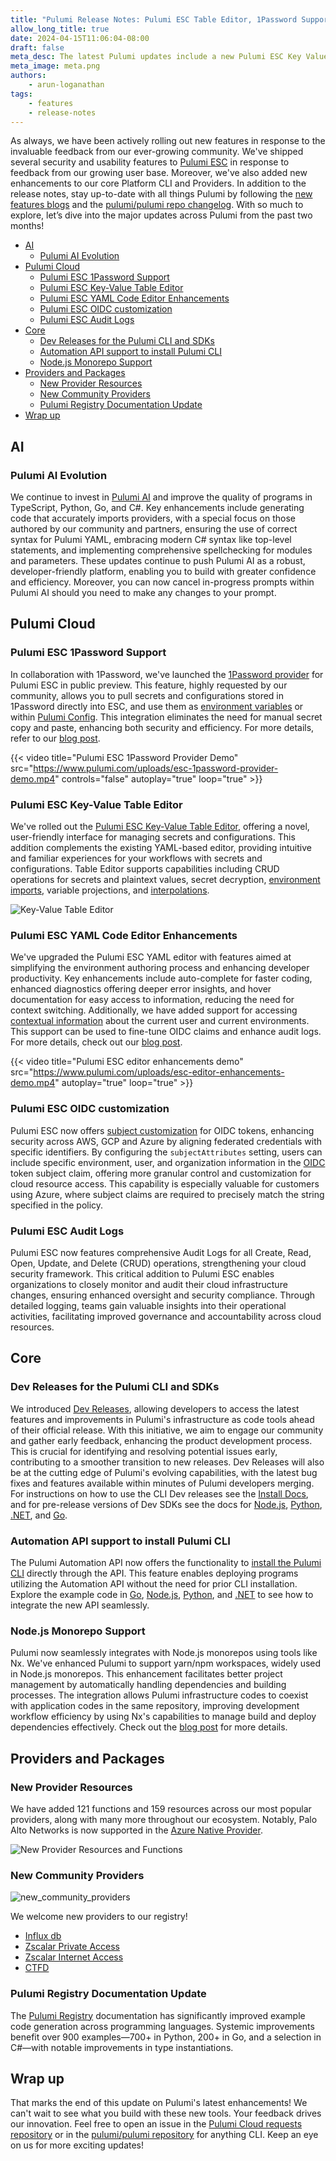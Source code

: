 ```yaml
---
title: "Pulumi Release Notes: Pulumi ESC Table Editor, 1Password Support, Pulumi Dev Releases, and more!"
allow_long_title: true
date: 2024-04-15T11:06:04-08:00
draft: false
meta_desc: The latest Pulumi updates include a new Pulumi ESC Key Value Editor, 1Password ESC Provider, Pulumi CLI & SDK Dev Releases, and more!
meta_image: meta.png
authors:
    - arun-loganathan
tags:
    - features
    - release-notes
---
```


As always, we have been actively rolling out new features in response to the invaluable feedback from our ever-growing community.  We've shipped several security and usability features to [Pulumi ESC](/docs/esc) in response to feedback from our growing user base. Moreover, we've also added new enhancements to our core Platform CLI and Providers. In addition to the release notes, stay up-to-date with all things Pulumi by following the [new features blogs](/blog/tag/features) and the [pulumi/pulumi repo changelog](https://github.com/pulumi/pulumi/blob/master/CHANGELOG.md). With so much to explore, let’s dive into the major updates across Pulumi from the past two months!

<!--more-->

- [AI](#ai)
  - [Pulumi AI Evolution](#pulumi-ai-evolution)
- [Pulumi Cloud](#pulumi-cloud)
  - [Pulumi ESC 1Password Support](#pulumi-esc-1password-support)
  - [Pulumi ESC Key-Value Table Editor](#pulumi-esc-key-value-table-editor)
  - [Pulumi ESC YAML Code Editor Enhancements](#pulumi-esc-yaml-code-editor-enhancements)
  - [Pulumi ESC OIDC customization](#pulumi-esc-oidc-customization)
  - [Pulumi ESC Audit Logs](#pulumi-esc-audit-logs)
- [Core](#core)
  - [Dev Releases for the Pulumi CLI and SDKs](#dev-releases-for-the-pulumi-cli-and-sdks)
  - [Automation API support to install Pulumi CLI](#automation-api-support-to-install-pulumi-cli)
  - [Node.js Monorepo Support](#node.sj-monorepo-support)
- [Providers and Packages](#providers-and-packages)
  - [New Provider Resources](#new-provider-resources)
  - [New Community Providers](#new-community-providers)
  - [Pulumi Registry Documentation Update](#pulumi-registry-documentation-update)
- [Wrap up](#wrap-up)

## AI

### Pulumi AI Evolution

We continue to invest in [Pulumi AI](https://www.pulumi.com/ai) and improve the quality of programs in TypeScript, Python, Go, and C#. Key enhancements include generating code that accurately imports providers, with a special focus on those authored by our community and partners, ensuring the use of correct syntax for Pulumi YAML, embracing modern C# syntax like top-level statements, and implementing comprehensive spellchecking for modules and parameters. These updates continue to push Pulumi AI as a robust, developer-friendly platform, enabling you to build with greater confidence and efficiency. Moreover, you can now cancel in-progress prompts within Pulumi AI should you need to make any changes to your prompt. 

## Pulumi Cloud

### Pulumi ESC 1Password Support

In collaboration with 1Password, we've launched the [1Password provider](/docs/esc/providers/1password-secrets/) for Pulumi ESC in public preview. This feature, highly requested by our community, allows you to pull secrets and configurations stored in 1Password directly into ESC, and use them as [environment variables](/docs/esc/environments/#projecting-environment-variables) or within [Pulumi Config](/docs/esc/environments/#using-environments-with-pulumi-iac). This integration eliminates the need for manual secret copy and paste, enhancing both security and efficiency. For more details, refer to our [blog post](/blog/pulumi-esc-public-preview-for-1password-support/).

{{< video title="Pulumi ESC 1Password Provider Demo" src="https://www.pulumi.com/uploads/esc-1password-provider-demo.mp4" controls="false" autoplay="true" loop="true" >}}

### Pulumi ESC Key-Value Table Editor

We've rolled out the [Pulumi ESC Key-Value Table Editor](/blog/esc-key-value-table-editor-launch/), offering a novel, user-friendly interface for managing secrets and configurations. This addition complements the existing YAML-based editor, providing intuitive and familiar experiences for your workflows with secrets and configurations. Table Editor supports capabilities including CRUD operations for secrets and plaintext values, secret decryption, [environment imports](/docs/esc/environments/#importing-other-environments), variable projections, and [interpolations](/docs/esc/environments/#interpolating-values).

![Key-Value Table Editor](/blog/esc-key-value-table-editor-launch/esc-key-value-table-editor.png)

### Pulumi ESC YAML Code Editor Enhancements

We've upgraded the Pulumi ESC YAML editor with features aimed at simplifying the environment authoring process and enhancing developer productivity. Key enhancements include auto-complete for faster coding, enhanced diagnostics offering deeper error insights, and hover documentation for easy access to information, reducing the need for context switching. Additionally, we have added support for accessing [contextual information](/docs/esc/environments/#pulumi-contextual-information) about the current user and current environments. This support can be used to fine-tune OIDC claims and enhance audit logs. For more details, check out our [blog post](/blog/esc-editor-enhancements/). 

{{< video title="Pulumi ESC editor enhancements demo" src="https://www.pulumi.com/uploads/esc-editor-enhancements-demo.mp4" autoplay="true" loop="true" >}}

### Pulumi ESC OIDC customization 

Pulumi ESC now offers [subject customization](/docs/pulumi-cloud/oidc/azure/#subject-customization) for OIDC tokens, enhancing security across AWS, GCP and Azure by aligning federated credentials with specific identifiers. By configuring the `subjectAttributes` setting, users can include specific environment, user, and organization information in the [OIDC](/docs/pulumi-cloud/oidc/) token subject claim, offering more granular control and customization for cloud resource access. This capability is especially valuable for customers using Azure, where subject claims are required to precisely match the string specified in the policy.

### Pulumi ESC Audit Logs

Pulumi ESC now features comprehensive Audit Logs for all Create, Read, Open, Update, and Delete (CRUD) operations, strengthening your cloud security framework. This critical addition to Pulumi ESC enables organizations to closely monitor and audit their cloud infrastructure changes, ensuring enhanced oversight and security compliance. Through detailed logging, teams gain valuable insights into their operational activities, facilitating improved governance and accountability across cloud resources.

## Core

### Dev Releases for the Pulumi CLI and SDKs

We introduced [Dev Releases](/blog/introducing-dev-releases/), allowing developers to access the latest features and improvements in Pulumi's infrastructure as code tools ahead of their official release. With this initiative, we aim to engage our community and gather early feedback, enhancing the product development process. This is crucial for identifying and resolving potential issues early, contributing to a smoother transition to new releases. Dev Releases will also be at the cutting edge of Pulumi's evolving capabilities, with the latest bug fixes and features available within minutes of Pulumi developers merging. For instructions on how to use the CLI Dev releases see the [Install Docs](/docs/install/#installing-dev-releases), and for pre-release versions of Dev SDKs see the docs for [Node.js](/docs/languages-sdks/javascript/#dev-versions), [Python](/docs/languages-sdks/python/#dev-versions), [.NET](docs/languages-sdks/dotnet/#dev-versions), and [Go](/docs/languages-sdks/go/#dev-versions).

### Automation API support to install Pulumi CLI 

The Pulumi Automation API now offers the functionality to [install the Pulumi CLI](https://pkg.go.dev/github.com/pulumi/pulumi/sdk/v3/go/auto#InstallPulumiCommand) directly through the API. This feature enables deploying programs utilizing the Automation API without the need for prior CLI installation. Explore the example code in [Go](https://github.com/pulumi/automation-api-examples/tree/main/go/cli_installation), [Node.js](docs/reference/pkg/nodejs/pulumi/pulumi/classes/automation.PulumiCommand.html#install), [Python](/docs/reference/pkg/python/pulumi/#pulumi.automation.PulumiCommand.install), and [.NET](https://github.com/pulumi/pulumi-dotnet/blob/edf4a5e904110f198d579d8db0b178aa9af9cdfa/sdk/Pulumi.Automation/Commands/LocalPulumiCommand.cs#L107) to see how to integrate the new API seamlessly. 

### Node.js Monorepo Support

Pulumi now seamlessly integrates with Node.js monorepos using tools like Nx. We've enhanced Pulumi to support yarn/npm workspaces, widely used in Node.js monorepos. This enhancement facilitates better project management by automatically handling dependencies and building processes. The integration allows Pulumi infrastructure codes to coexist with application codes in the same repository, improving development workflow efficiency by using Nx's capabilities to manage build and deploy dependencies effectively.  Check out the [blog post](/blog/nx-monorepo/) for more details. 

## Providers and Packages

### New Provider Resources

We have added 121 functions and 159 resources across our most popular providers, along with many more throughout our ecosystem. Notably, Palo Alto Networks is now supported in the [Azure Native Provider](/registry/packages/azure-native/).

![New Provider Resources and Functions](new-provider-resources-functions.png)

### New Community Providers

![new_community_providers](new-community-providers.png)

We welcome new providers to our registry!

* [Influx db](/registry/packages/influxdb/)
* [Zscalar Private Access](/registry/packages/zpa/)
* [Zscalar Internet Access](/registry/packages/zia/)
* [CTFD](/registry/packages/ctfd/)

### Pulumi Registry Documentation Update

The [Pulumi Registry](/registry) documentation has significantly improved example code generation across programming languages. Systemic improvements benefit over 900 examples—700+ in Python, 200+ in Go, and a selection in C#—with notable improvements in type instantiations.

## Wrap up

That marks the end of this update on Pulumi's latest enhancements! We can't wait to see what you build with these new tools. Your feedback drives our innovation. Feel free to open an issue in the [Pulumi Cloud requests repository](https://github.com/pulumi/pulumi-cloud-requests/issues/new/choose)  or in the [pulumi/pulumi repository](https://github.com/pulumi/pulumi) for anything CLI. Keep an eye on us for more exciting updates!
